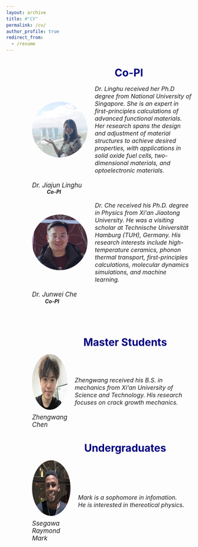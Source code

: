 ```yaml
---
layout: archive
title: #"CV"
permalink: /cv/
author_profile: true
redirect_from:
  - /resume
---
```


<div style="margin-left: 70px;">  
  <div style="margin-left: 90px; text-align: center;">  
<span style="line-height: 1; font-size:14px;"> <h1 style="color:	#000080;">Co-PI</h1> </span> 
  </div>


<div style="display: flex; align-items: center; margin-bottom: 20px;">
  <img src="../images/lh2.jpg" alt="Person's Name" style="width: 150px; height: 150px; margin-right: 20px; border-radius: 50%;">
  <em style="font-size: 16px;">Dr. Linghu received her Ph.D degree from National University of Singapore.  She is an expert in first-principles calculations of advanced functional materials. Her research spans the design and adjustment of material structures to achieve desired properties, with applications in solid oxide fuel cells, two-dimensional materials, and optoelectronic materials. </em>
</div>
<div>
  <p class="name" style="font-size:17px; margin:0; line-height:1.2">
    <em>Dr. Jiajun Linghu</em>
  </p>
  <p class="name" style="font-size:14px; margin:0; line-height:1.2; 
                        position: relative; left: 40px;">
    <strong><em>Co-PI</em></strong>
  </p>

</div><br>


 <div style="display: flex; align-items: center; margin-bottom: 20px;">
  <img src="../images/jw.png" alt="Person's Name" style="width: 150px; height: 150px; margin-right: 20px; border-radius: 50%;">
  <em style="font-size: 16px;">Dr. Che received his Ph.D. degree in Physics from Xi'an Jiaotong University. He was a visiting scholar at Technische Universität Hamburg (TUH), Germany. His research interests include high-temperature ceramics, phonon thermal transport, first-principles calculations, molecular dynamics simulations, and machine learning. </em>
</div>
<div>
  <p class="name" style="font-size:17px; margin:0; line-height:1.2">
    <em>Dr. Junwei Che</em>
  </p>
  <p class="name" style="font-size:14px; margin:0; line-height:1.2; 
                        position: relative; left: 35px;">
    <strong><em>Co-PI</em></strong>
  </p>
</div>
    
  <br /> <br /> 

  

<div style="margin-left: 70px; text-align: center;">    
<span style="line-height: 1; font-size:14px;"> <h1 style="color:	#000080;">Master Students</h1> </span> 
 </div>

<div style="display: flex; ">
  <div style="display: flex; align-items: center; margin-right: 20px;">
    <div style="display: flex; flex-direction: column; align-items: center; margin-right: 20px;">
      <img src="../images/zw.png" alt="Zhengwang Chen" style="width: 150px; height: 150px; border-radius: 50%;">
      <p class="name" style="font-size:17px; margin:10px 0 0 0;"><em>Zhengwang Chen </em></p>
    </div>
    <p style="margin:0;"><em style="font-size: 16px;"> Zhengwang received his B.S. in mechanics from Xi'an University of Science and Technology. His research focuses on crack growth mechanics.</em></p>
  </div>
</div>


<div style="margin-left: 70px; text-align: center;">  
  <span style="line-height: 1; font-size:14px;"> <h1 style="color: #000080;">Undergraduates</h1> </span> 
</div>     

<div style="display: flex; ">
  <div style="display: flex; align-items: center; margin-right: 20px;">
    <div style="display: flex; flex-direction: column; align-items: center; margin-right: 20px;">
      <img src="../images/mark.png" alt="Ssegawa Raymond Mark" style="width: 150px; height: 150px; border-radius: 50%;">
      <p class="name" style="font-size:17px; margin:10px 0 0 0;"><em>Ssegawa Raymond Mark </em></p>
    </div>
    <p style="margin:0;"><em style="font-size: 16px;">Mark is a sophomore in infomation. He is interested in thereotical physics.</em></p>
  </div>
</div>


